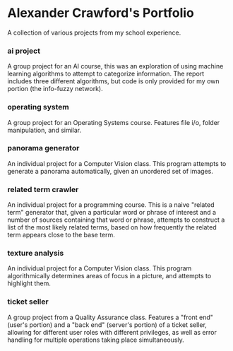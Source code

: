 # Alexander Crawford's Portfolio
A collection of various projects from my school experience.

### ai project
A group project for an AI course, this was an exploration of using machine learning algorithms to attempt to categorize information. The report includes three different algorithms, but code is only provided for my own portion (the info-fuzzy network).

### operating system
A group project for an Operating Systems course. Features file i/o, folder manipulation, and similar.

### panorama generator
An individual project for a Computer Vision class. This program attempts to generate a panorama automatically, given an unordered set of images.

### related term crawler
An individual project for a programming course. This is a naive "related term" generator that, given a particular word or phrase of interest and a number of sources containing that word or phrase, attempts to construct a list of the most likely related terms, based on how frequently the related term appears close to the base term.

### texture analysis
An individual project for a Computer Vision class. This program algorithmically determines areas of focus in a picture, and attempts to highlight them.

### ticket seller
A group project from a Quality Assurance class. Features a "front end" (user's portion) and a "back end" (server's portion) of a ticket seller, allowing for different user roles with different privileges, as well as error handling for multiple operations taking place simultaneously.
